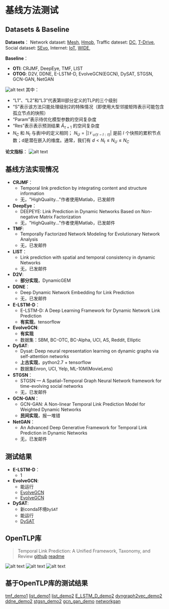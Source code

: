# 基线方法测试

## Datasets & Baseline
**Datasets**：
Network dataset: [Mesh](https://crawdad.org/ucsb/meshnet/20070201/), [Hmob](https://crawdad.org/ncsu/mobilitymodels/20090723/), 
Traffic dateset: [DC](https://github.com/shouxi/numfabric), [T-Drive](https://www.microsoft.com/en-us/research/publication/t-drive-drivingdirections-based-on-taxi-trajectories/ ), 
Social dataset: [SEvo](http://realitycommons.media.mit.edu/socialevolution.html ), 
Internet: [IoT](https://iotanalytics.unsw.edu.au/iottraces.html), [WIDE](https://mawi.wide.ad.jp/mawi/),


**Baseline**：
- **OTI**: CRJMF, DeepEye, TMF, LIST
- **OTOG**: D2V, DDNE, E-LSTM-D, EvolveGCN(EGCN), DySAT, STGSN, GCN-GAN, NetGAN

![alt text](image.png)
其中：
- “L1”、“L2”和“L3”代表第III部分定义的TLP的三个级别
- “S”表示该方法只能处理级别2的特殊情况（即使用大型邻接矩阵表示可能包含孤立节点的快照）
- “Param”表示待优化模型参数的空间复杂度
- “Res”表示表示预测结果 $\tilde{A}_{\tau+1}$ 的空间复杂度
- $N_C$ 和 $N_t$ 与表I中的定义相同； $N_U = |]\mathcal{V}_{\cup(\tau−l:\tau)}|$ 是前 $l$ 个快照的累积节点数；d是潜在嵌入的维度。通常，我们有 $d < N_t \le N_U \le N_C$

**论文指标**：
![alt text](image-1.png)


## 基线方法实现情况
- **CRJMF**：
  - Temporal link prediction by integrating content and structure information
  - 无，"HighQuality..."作者使用Matlab，已发邮件
- **DeepEye**：
  - DEEPEYE: Link Prediction in Dynamic Networks Based on Non-negative Matrix Factorization
  - 无，"HighQuality..."作者使用Matlab，已发邮件
- **TMF**:
  - Temporally Factorized Network Modeling for Evolutionary Network Analysis
  - 无，已发邮件
- **LIST**：
  - Link prediction with spatial and temporal consistency in dynamic Networks
  - 无，已发邮件
- **D2V**:
  - **部分实现**，DynamicGEM
- **DDNE**：
  - Deep Dynamic Network Embedding for Link Prediction
  - 无，已发邮件
- **E-LSTM-D**：
  - E-LSTM-D: A Deep Learning Framework for Dynamic Network Link Prediction
  - **有实现**，tensorflow
- **EvolveGCN**:
  - **有实现**
  - 数据集：SBM, BC-OTC, BC-Alpha, UCI, AS, Reddit, Elliptic
- **DySAT**:
  - Dysat: Deep neural representation learning on dynamic graphs via self-attention networks
  - **上古实现**，python2.7 + tensorflow
  - 数据集Enron, UCI, Yelp, ML-10M(MovieLens)
- **STGSN**：
  - STGSN — A Spatial–Temporal Graph Neural Network framework for time-evolving social networks
  - 无，已发邮件
- **GCN-GAN**：
  - GCN-GAN: A Non-linear Temporal Link Prediction Model for Weighted Dynamic Networks  
  - **民间实现**，报一堆错
- **NetGAN**：
  - An Advanced Deep Generative Framework for Temporal Link Prediction in Dynamic Networks
  - 无，已发邮件


## 测试结果
- **E-LSTM-D**：
  - 1
- **EvolveGCN**:
  - 能运行
  - [EvolveGCN](EvolveGCN.txt)
  - [EvolveGCN](EvolveGCN2.txt)
- **DySAT**:
  - 新conda环境`DySAT`
  - 能运行
  - [DySAT](DySAT.txt)


## OpenTLP库

> Temporal Link Prediction: A Unified Framework, Taxonomy, and Review
> [github](https://github.com/KuroginQin/OpenTLP)
> [readme](OpenTLP_readme.md)

![alt text](image-2.png)
![alt text](image-4.png)
![alt text](image-3.png)


## 基于OpenTLP库的测试结果
[tmf_demo1](tmf_demo1.txt)
[list_demo1](list_demo1.txt)
[list_demo2](list_demo2.txt)
[E_LSTM_D_demo2](E_LSTM_D_demo2.txt)
[dyngraph2vec_demo2](dyngraph2vec_demo2.txt)
[ddne_demo2](ddne_demo2.txt)
[stgsn_demo2](stgsn_demo2.txt)
[gcn_gan_demo](gcn_gan_demo.txt)
[networkgan](networkgan.txt)